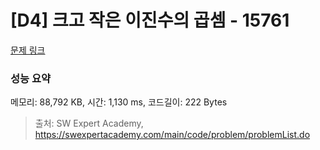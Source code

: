 # [D4] 크고 작은 이진수의 곱셈 - 15761 

[문제 링크](https://swexpertacademy.com/main/code/problem/problemDetail.do?contestProbId=AYQHbyrq-JkDFATW) 

### 성능 요약

메모리: 88,792 KB, 시간: 1,130 ms, 코드길이: 222 Bytes



> 출처: SW Expert Academy, https://swexpertacademy.com/main/code/problem/problemList.do